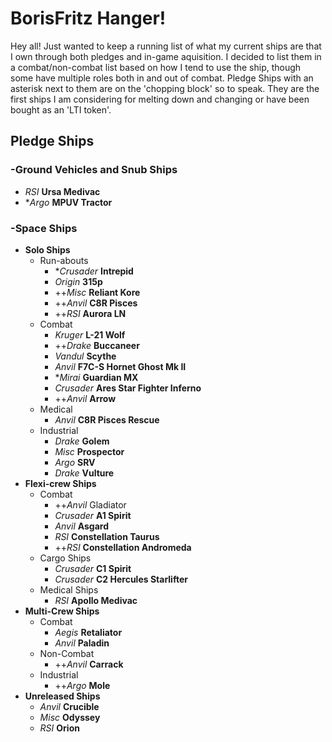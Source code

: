# BorisFritz Hanger!

Hey all!  Just wanted to keep a running list of what my current ships are that I own through both pledges and in-game aquisition.
I decided to list them in a combat/non-combat list based on how I tend to use the ship, though some have multiple roles both in and out of combat.
Pledge Ships with an asterisk next to them are on the 'chopping block' so to speak.  They are the first ships I am considering for melting down and changing or have been bought as an 'LTI token'.

## Pledge Ships

### -Ground Vehicles and Snub Ships

- _RSI_ **Ursa Medivac**
- \*_Argo_ **MPUV Tractor**

### -Space Ships

- **Solo Ships**
    - Run-abouts
        - \*_Crusader_ **Intrepid**
        - _Origin_ **315p**
        - ++_Misc_ **Reliant Kore**
        - ++_Anvil_ **C8R Pisces**
        - ++_RSI_ **Aurora LN**
    - Combat
        - _Kruger_ **L-21 Wolf**
        - ++_Drake_ **Buccaneer**
        - _Vandul_ **Scythe**
        - _Anvil_ **F7C-S Hornet Ghost Mk II**
        - \*_Mirai_ **Guardian MX**
        - _Crusader_ **Ares Star Fighter Inferno**
        - ++_Anvil_ **Arrow**
    - Medical
        - _Anvil_ **C8R Pisces Rescue**
    - Industrial
        - _Drake_ **Golem**
        - _Misc_ **Prospector**
        - _Argo_ **SRV**
        - _Drake_ **Vulture**
- **Flexi-crew Ships**
    - Combat
        - ++_Anvil_ Gladiator
        - _Crusader_ **A1 Spirit**
        - _Anvil_ **Asgard**
        - _RSI_ **Constellation Taurus**
        - ++_RSI_ **Constellation Andromeda**
    - Cargo Ships
        - _Crusader_ **C1 Spirit**
        - _Crusader_ **C2 Hercules Starlifter**
    - Medical Ships
        - _RSI_ **Apollo Medivac**
- **Multi-Crew Ships**
    - Combat
        - _Aegis_ **Retaliator**
        - _Anvil_ **Paladin**
    - Non-Combat
        - ++_Anvil_ **Carrack**
    - Industrial
        - ++_Argo_ **Mole**
- **Unreleased Ships**
    - _Anvil_ **Crucible**
    - _Misc_ **Odyssey**
    - _RSI_ **Orion**
